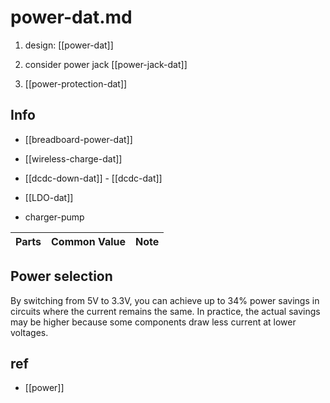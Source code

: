 
# power-dat.md

1. design: [[power-dat]] 

1. consider power jack [[power-jack-dat]]

2. [[power-protection-dat]]

## Info 

- [[breadboard-power-dat]]

- [[wireless-charge-dat]]

- [[dcdc-down-dat]] - [[dcdc-dat]]

- [[LDO-dat]]

- charger-pump


| Parts | Common Value | Note |
| ----- | ------------ | ---- |


## Power selection 

By switching from 5V to 3.3V, you can achieve up to 34% power savings in circuits where the current remains the same. In practice, the actual savings may be higher because some components draw less current at lower voltages.




## ref 

- [[power]]